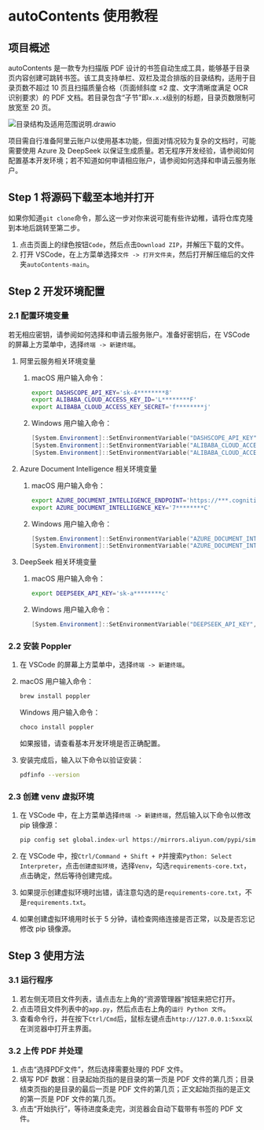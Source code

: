 # autoContents 使用教程

## 项目概述

autoContents 是一款专为扫描版 PDF 设计的书签自动生成工具，能够基于目录页内容创建可跳转书签。该工具支持单栏、双栏及混合排版的目录结构，适用于目录页数不超过 10 页且扫描质量合格（页面倾斜度 ≤2 度、文字清晰度满足 OCR 识别要求）的 PDF 文档。若目录包含“子节”即`x.x.x`级别的标题，目录页数限制可放宽至 20 页。

![目录结构及适用范围说明.drawio](./目录结构及适用范围说明.drawio.svg)

项目需自行准备阿里云账户以使用基本功能，但面对情况较为复杂的文档时，可能需要使用 Azure 及 DeepSeek 以保证生成质量。若无程序开发经验，请参阅如何配置基本开发环境；若不知道如何申请相应账户，请参阅如何选择和申请云服务账户。

## Step 1 将源码下载至本地并打开

如果你知道`git clone`命令，那么这一步对你来说可能有些许幼稚，请将仓库克隆到本地后跳转至第二步。

1. 点击页面上的绿色按钮`Code`，然后点击`Download ZIP`，并解压下载的文件。
2. 打开 VSCode，在上方菜单选择`文件 -> 打开文件夹`，然后打开解压缩后的文件夹`autoContents-main`。

## Step 2 开发环境配置

### 2.1 配置环境变量

若无相应密钥，请参阅如何选择和申请云服务账户。准备好密钥后，在 VSCode 的屏幕上方菜单中，选择`终端 -> 新建终端`。

1. 阿里云服务相关环境变量

   1. macOS 用户输入命令：
      ```zsh
      export DASHSCOPE_API_KEY='sk-4********8'
      export ALIBABA_CLOUD_ACCESS_KEY_ID='L********F'
      export ALIBABA_CLOUD_ACCESS_KEY_SECRET='f********j'
      ```

   2. Windows 用户输入命令：
      ```powershell
      [System.Environment]::SetEnvironmentVariable("DASHSCOPE_API_KEY", 'sk-4********8', [System.EnvironmentVariableTarget]::User)
      [System.Environment]::SetEnvironmentVariable("ALIBABA_CLOUD_ACCESS_KEY_ID", 'L********F', [System.EnvironmentVariableTarget]::User)
      [System.Environment]::SetEnvironmentVariable("ALIBABA_CLOUD_ACCESS_KEY_SECRET", 'f********j', [System.EnvironmentVariableTarget]::User)
      ```

2. Azure Document Intelligence 相关环境变量

   1. macOS 用户输入命令：
      ```zsh
      export AZURE_DOCUMENT_INTELLIGENCE_ENDPOINT='https://***.cognitiveservices.azure.com/'
      export AZURE_DOCUMENT_INTELLIGENCE_KEY='7********C'
      ```

   2. Windows 用户输入命令：
      ```powershell
      [System.Environment]::SetEnvironmentVariable("AZURE_DOCUMENT_INTELLIGENCE_ENDPOINT", 'https://***.cognitiveservices.azure.com/', [System.EnvironmentVariableTarget]::User)
      [System.Environment]::SetEnvironmentVariable("AZURE_DOCUMENT_INTELLIGENCE_KEY", '7********C', [System.EnvironmentVariableTarget]::User)
      ```

3. DeepSeek 相关环境变量

   1. macOS 用户输入命令：
      ```zsh
      export DEEPSEEK_API_KEY='sk-a********c'
      ```

   2. Windows 用户输入命令：
      ```powershell
      [System.Environment]::SetEnvironmentVariable("DEEPSEEK_API_KEY", 'sk-a********c', [System.EnvironmentVariableTarget]::User)
      ```

### 2.2 安装 Poppler

1. 在 VSCode 的屏幕上方菜单中，选择`终端 -> 新建终端`。

2. macOS 用户输入命令：

   ```zsh
   brew install poppler
   ```

   Windows 用户输入命令：

   ```powershell
   choco install poppler
   ```
   
   如果报错，请查看基本开发环境是否正确配置。
   
3. 安装完成后，输入以下命令以验证安装：
   ```zsh
   pdfinfo --version
   ```

### 2.3 创建 venv 虚拟环境

1. 在 VSCode 中，在上方菜单选择`终端 -> 新建终端`，然后输入以下命令以修改 pip 镜像源：
   ```zsh
   pip config set global.index-url https://mirrors.aliyun.com/pypi/simple
   ```

2. 在 VSCode 中，按`Ctrl/Command + Shift + P`并搜索`Python: Select Interpreter`，点击`创建虚拟环境`，选择`Venv`，勾选`requirements-core.txt`，点击确定，然后等待创建完成。

3. 如果提示创建虚拟环境时出错，请注意勾选的是`requirements-core.txt`，不是`requirements.txt`。

4. 如果创建虚拟环境用时长于 5 分钟，请检查网络连接是否正常，以及是否忘记修改 pip 镜像源。

## Step 3 使用方法

### 3.1 运行程序

1. 若左侧无项目文件列表，请点击左上角的“资源管理器”按钮来把它打开。
2. 点击项目文件列表中的`app.py`，然后点击右上角的`运行 Python 文件`。
3. 查看命令行，并在按下`Ctrl/Cmd`后，鼠标左键点击`http://127.0.0.1:5xxx`以在浏览器中打开主界面。

### 3.2 上传 PDF 并处理

1. 点击“选择PDF文件”，然后选择需要处理的 PDF 文件。
2. 填写 PDF 数据：目录起始页指的是目录的第一页是 PDF 文件的第几页；目录结束页指的是目录的最后一页是 PDF 文件的第几页；正文起始页指的是正文的第一页是 PDF 文件的第几页。
3. 点击“开始执行”，等待进度条走完，浏览器会自动下载带有书签的 PDF 文件。